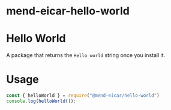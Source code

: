 # mend-eicar-hello-world

# Hello World

A package that returns the `Hello world` string once you install it.


# Usage



```js
const { helloWorld } = require("@mend-eicar/hello-world")
console.log(helloWorld());
```
